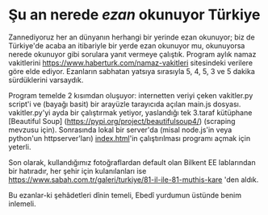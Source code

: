 # Şu an nerede _ezan_ okunuyor Türkiye
Zannediyoruz her an dünyanın herhangi bir yerinde ezan okunuyor; biz de Türkiye'de acaba an itibariyle bir yerde ezan okunuyor mu, okunuyorsa nerede okunuyor gibi sorulara yanıt vermeye çalıştık. Program aylık namaz vakitlerini https://www.haberturk.com/namaz-vakitleri sitesindeki verilere göre elde ediyor. Ezanların sabhatan yatsıya sırasıyla 5, 4, 5, 3 ve 5 dakika sürdüklerini varsaydık.

Program temelde 2 kısımdan oluşuyor: internetten veriyi çeken vakitler.py script'i ve (bayağı basit) bir arayüzle tarayıcıda açılan main.js dosyası. vakitler.py'yi ayda bir çalıştırmak yetiyor, yaslandığı tek 3.taraf kütüphane [Beautiful Soup] (https://pypi.org/project/beautifulsoup4/) (scraping mevzusu için). Sonrasında lokal bir server'da (misal node.js'in veya python'un httpserver'ları) [index.html](index.html)'in çalıştırılması programı açmak için yeterli.

Son olarak, kullandığımız fotoğraflardan default olan Bilkent EE lablarından bir hatıradır, her şehir için kulanılanları ise https://www.sabah.com.tr/galeri/turkiye/81-il-ile-81-muthis-kare 'den aldık. 

Bu ezanlar-ki şehâdetleri dînin temeli,
Ebedî yurdumun üstünde benim inlemeli.
